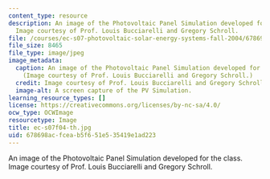 ```yaml
---
content_type: resource
description: An image of the Photovoltaic Panel Simulation developed for the class.
  Image courtesy of Prof. Louis Bucciarelli and Gregory Schroll.
file: /courses/ec-s07-photovoltaic-solar-energy-systems-fall-2004/678698acfceab5f651e535419e1ad223_ec-s07f04-th.jpg
file_size: 8465
file_type: image/jpeg
image_metadata:
  caption: An image of the Photovoltaic Panel Simulation developed for the class.
    (Image courtesy of Prof. Louis Bucciarelli and Gregory Schroll.)
  credit: Image courtesy of Prof. Louis Bucciarelli and Gregory Schroll.
  image-alt: A screen capture of the PV Simulation.
learning_resource_types: []
license: https://creativecommons.org/licenses/by-nc-sa/4.0/
ocw_type: OCWImage
resourcetype: Image
title: ec-s07f04-th.jpg
uid: 678698ac-fcea-b5f6-51e5-35419e1ad223
---
```

An image of the Photovoltaic Panel Simulation developed for the class. Image courtesy of Prof. Louis Bucciarelli and Gregory Schroll.